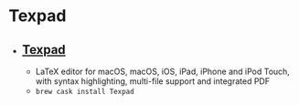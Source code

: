 # Texpad
- [Texpad](https://www.texpad.com/mac)
  - 
  - LaTeX editor for macOS, macOS, iOS, iPad, iPhone and iPod Touch, with syntax highlighting, multi-file support and integrated PDF
  - `brew cask install Texpad`
